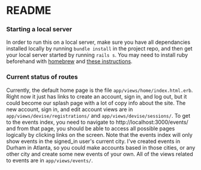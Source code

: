 # README

### Starting a local server
In order to run this on a local server, make sure you have all dependancies installed locally by running `bundle install` in the project repo, and then get your local server started by running `rails s`.
You may need to install ruby beforehand with [homebrew](https://brew.sh/) and [these instructions](https://stackoverflow.com/questions/36485180/how-to-update-ruby-with-homebrew).

### Current status of routes
Currently, the default home page is the file `app/views/home/index.html.erb`. Right now it just has links to create an account, sign in, and log out, but it could become our splash page with a lot of copy info about the site. The new account, sign in, and edit account views are in `app/views/devise/registrations/` and `app/views/devise/sessions/`. To get to the events index, you need to navigate to http://localhost:3000/events/ and from that page, you should be able to access all possible pages logically by clicking links on the screen. Note that the events index will only show events in the signed_in user's current city. I've created events in Durham in Atlanta, so you could make accounts based in those cities, or any other city and create some new events of your own. All of the views related to events are in `app/views/events/`.
